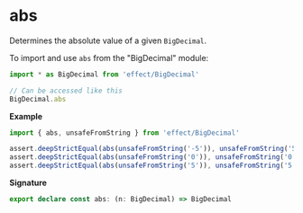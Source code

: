 # abs

Determines the absolute value of a given `BigDecimal`.

To import and use `abs` from the "BigDecimal" module:

```ts
import * as BigDecimal from 'effect/BigDecimal'

// Can be accessed like this
BigDecimal.abs
```

**Example**

```ts
import { abs, unsafeFromString } from 'effect/BigDecimal'

assert.deepStrictEqual(abs(unsafeFromString('-5')), unsafeFromString('5'))
assert.deepStrictEqual(abs(unsafeFromString('0')), unsafeFromString('0'))
assert.deepStrictEqual(abs(unsafeFromString('5')), unsafeFromString('5'))
```

**Signature**

```ts
export declare const abs: (n: BigDecimal) => BigDecimal
```
